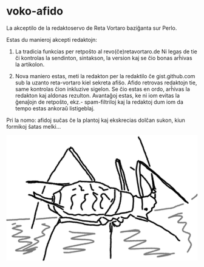 # voko-afido

La akceptilo de la redaktoservo de Reta Vortaro baziĝanta sur Perlo.

Estas du manieroj akcepti redaktojn:

1. La tradicia funkcias per retpoŝto al revo(ĉe)retavortaro.de
   Ni legas de tie ĉi kontrolas la sendinton, sintakson, la version
   kaj se ĉio bonas arĥivas la artikolon.

2. Nova maniero estas, meti la redakton per la redaktilo ĉe gist.github.com sub la uzanto reta-vortaro kiel sekreta afiŝo.
   Afido retrovas redaktojn tie, same kontrolas ĉion inkluzive sigelon. Se ĉio estas en ordo, arĥivas la redakton kaj aldonas
   rezulton. Avantaĝoj estas, ke ni iom evitas la ĝenaĵojn de retpoŝto, ekz.- spam-filtriloj kaj la redaktoj dum iom da tempo
   estas ankoraŭ listigeblaj.

Pri la nomo: afidoj suĉas ĉe la plantoj kaj ekskrecias dolĉan sukon, kiun formikoj ŝatas melki...

![afido](afido.png)

